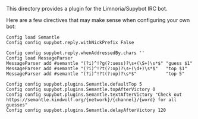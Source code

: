 This directory provides a plugin for the Limnoria/Supybot IRC bot.

Here are a few directives that may make sense when configuring your own bot:
```
Config load Semantle
Config config supybot.reply.withNickPrefix False

Config config supybot.reply.whenAddressedBy.chars ''
Config load MessageParser
MessageParser add #semantle "(?i)^!?g(?:uess)?\s+(\S+)\s*$" "guess $1"
MessageParser add #semantle "(?i)^!?t(?:op)?\s+(\d+)\s*$"   "top $1"
MessageParser add #semantle "(?i)^!?t(?:op)?\s*$"           "top 5"

Config config supybot.plugins.Semantle.defaultTop 5
Config config supybot.plugins.Semantle.topAfterVictory 0
Config config supybot.plugins.Semantle.textAfterVictory "Check out https://semantle.kindwolf.org/{network}/{channel}/{word} for all guesses"
Config config supybot.plugins.Semantle.delayAfterVictory 120
```
